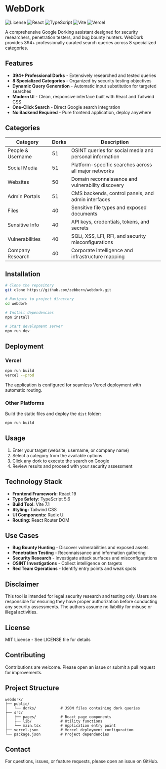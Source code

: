 # WebDork

![License](https://img.shields.io/badge/license-MIT-blue.svg)
![React](https://img.shields.io/badge/React-19.0-61DAFB?logo=react)
![TypeScript](https://img.shields.io/badge/TypeScript-5.6-3178C6?logo=typescript)
![Vite](https://img.shields.io/badge/Vite-7.1-646CFF?logo=vite)
![Vercel](https://img.shields.io/badge/Deployed-Vercel-000000?logo=vercel)

A comprehensive Google Dorking assistant designed for security researchers, penetration testers, and bug bounty hunters. WebDork provides 394+ professionally curated search queries across 8 specialized categories.

## Features

- **394+ Professional Dorks** - Extensively researched and tested queries
- **8 Specialized Categories** - Organized by security testing objectives
- **Dynamic Query Generation** - Automatic input substitution for targeted searches
- **Modern UI** - Clean, responsive interface built with React and Tailwind CSS
- **One-Click Search** - Direct Google search integration
- **No Backend Required** - Pure frontend application, deploy anywhere

## Categories

| Category | Dorks | Description |
|----------|-------|-------------|
| People & Username | 51 | OSINT queries for social media and personal information |
| Social Media | 51 | Platform-specific searches across all major networks |
| Websites | 50 | Domain reconnaissance and vulnerability discovery |
| Admin Portals | 51 | CMS backends, control panels, and admin interfaces |
| Files | 40 | Sensitive file types and exposed documents |
| Sensitive Info | 40 | API keys, credentials, tokens, and secrets |
| Vulnerabilities | 40 | SQLi, XSS, LFI, RFI, and security misconfigurations |
| Company Research | 40 | Corporate intelligence and infrastructure mapping |

## Installation

```bash
# Clone the repository
git clone https://github.com/zebbern/webdork.git

# Navigate to project directory
cd webdork

# Install dependencies
npm install

# Start development server
npm run dev
```

## Deployment

### Vercel

```bash
npm run build
vercel --prod
```

The application is configured for seamless Vercel deployment with automatic routing.

### Other Platforms

Build the static files and deploy the `dist` folder:

```bash
npm run build
```

## Usage

1. Enter your target (website, username, or company name)
2. Select a category from the available options
3. Click any dork to execute the search on Google
4. Review results and proceed with your security assessment

## Technology Stack

- **Frontend Framework:** React 19
- **Type Safety:** TypeScript 5.6
- **Build Tool:** Vite 7.1
- **Styling:** Tailwind CSS
- **UI Components:** Radix UI
- **Routing:** React Router DOM

## Use Cases

- **Bug Bounty Hunting** - Discover vulnerabilities and exposed assets
- **Penetration Testing** - Reconnaissance and information gathering
- **Security Research** - Investigate attack surfaces and misconfigurations
- **OSINT Investigations** - Collect intelligence on targets
- **Red Team Operations** - Identify entry points and weak spots

## Disclaimer

This tool is intended for legal security research and testing only. Users are responsible for ensuring they have proper authorization before conducting any security assessments. The authors assume no liability for misuse or illegal activities.

## License

MIT License - See LICENSE file for details

## Contributing

Contributions are welcome. Please open an issue or submit a pull request for improvements.

## Project Structure

```
webdork/
├── public/
│   └── dorks/           # JSON files containing dork queries
├── src/
│   ├── pages/           # React page components
│   ├── lib/             # Utility functions
│   └── main.tsx         # Application entry point
├── vercel.json          # Vercel deployment configuration
└── package.json         # Project dependencies
```

## Contact

For questions, issues, or feature requests, please open an issue on GitHub.
